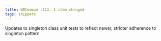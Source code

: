 ```yaml
---
title: WOCommon r111, 1 item changed
tags: snippets
---
```


Updates to singleton class unit tests to reflect newer, stricter adherence to singleton pattern
